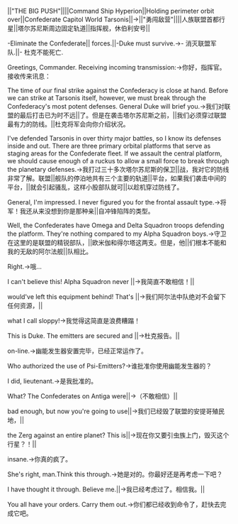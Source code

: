 ||"THE BIG PUSH"||||Command Ship Hyperion||Holding perimeter orbit over||Confederate Capitol World Tarsonis||->||"勇闯敌营"||||人族联盟首都行星||塔尔苏尼斯周边固定轨道||指挥舰，休伯利安号||

-Eliminate the Confederate|| forces.||-Duke must survive.->- 消灭联盟军队.||- 杜克不能死亡.

Greetings, Commander. Receiving incoming transmission:->你好，指挥官。接收传来讯息：

The time of our final strike against the Confederacy is close at hand. Before we can strike at Tarsonis itself, however, we must break through the Confederacy's most potent defenses. General Duke will brief you.->我们对联盟的最后打击已为时不远||了。但是在袭击塔尔苏尼斯之前，||我们必须穿过联盟最有力的防线。||杜克将军会向你介绍状况。

I've defended Tarsonis in over thirty major battles, so I know its defenses inside and out. There are three primary orbital platforms that serve as staging areas for the Confederate fleet. If we assault the central platform, we should cause enough of a ruckus to allow a small force to break through the planetary defenses.->我打过三十多次塔尔苏尼斯的保卫||战，我对它的防线非常了解。联盟||舰队的停泊地共有三个主要的轨道||平台，如果我们袭击中间的平台，||就会引起骚乱，这样小股部队就可||以趁机穿过防线了。

General, I'm impressed. I never figured you for the frontal assault type.->将军！我还从来没想到你是那种亲||自冲锋陷阵的类型。

Well, the Confederates have Omega and Delta Squadron troops defending the platform. They're nothing compared to my Alpha Squadron boys.->守卫在这里的是联盟的精锐部队，||欧米伽和得尔塔这两支。但是，他||们根本不能和我的无敌的阿尔法舰||队相比。

Right.->哦…

I can't believe this! Alpha Squadron never ||->我简直不敢相信！||

would've left this equipment behind! That's ||->我们阿尔法中队绝对不会留下任何资源，||

what I call sloppy!->我觉得这简直是浪费糟蹋！

This is Duke. The emitters are secured and ||->杜克报告。||

on-line.->幽能发生器安置完毕，已经正常运作了。

Who authorized the use of Psi-Emitters?->谁批准你使用幽能发生器的？

I did, lieutenant.->是我批准的。

What? The Confederates on Antiga were||->（不敢相信）||

bad enough, but now you're going to use||->我们已经毁了联盟的安提哥殖民地，||

the Zerg against an entire planet? This is||->现在你又要引虫族上门，毁灭这个行星？！||

insane.->你真的疯了。

She's right, man.Think this through.->她是对的。你最好还是再考虑一下吧？

I have thought it through. Believe me.||->我已经考虑过了。相信我。||

You all have your orders. Carry them out.->你们都已经收到命令了，赶快去完成它吧。

